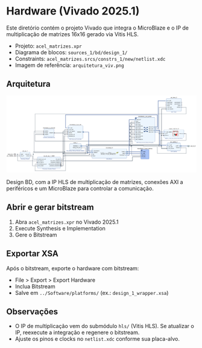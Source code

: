 # Hardware (Vivado 2025.1)

Este diretório contém o projeto Vivado que integra o MicroBlaze e o IP de multiplicação de matrizes 16x16 gerado via Vitis HLS.

- Projeto: `acel_matrizes.xpr`
- Diagrama de blocos: `sources_1/bd/design_1/`
- Constraints: `acel_matrizes.srcs/constrs_1/new/netlist.xdc`
- Imagem de referência: `arquitetura_viv.png`

## Arquitetura

![Arquitetura no Vivado](docs/images/arquitetura_viv.png)

Design BD, com a IP HLS de multiplicação de matrizes, conexões AXI a periféricos e um MicroBlaze para controlar a comunicação.

## Abrir e gerar bitstream

1. Abra `acel_matrizes.xpr` no Vivado 2025.1
2. Execute Synthesis e Implementation
3. Gere o Bitstream

## Exportar XSA

Após o bitstream, exporte o hardware com bitstream:

- File > Export > Export Hardware
- Inclua Bitstream
- Salve em `../Software/platforms/` (ex.: `design_1_wrapper.xsa`)

## Observações

- O IP de multiplicação vem do submódulo `hls/` (Vitis HLS). Se atualizar o IP, reexecute a integração e regenere o bitstream.
- Ajuste os pinos e clocks no `netlist.xdc` conforme sua placa-alvo.
